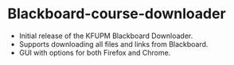 # Blackboard-course-downloader
* Initial release of the KFUPM Blackboard Downloader.
* Supports downloading all files and links from Blackboard.
* GUI with options for both Firefox and Chrome.
